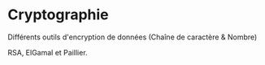 # Cryptographie
Différents outils d'encryption de données (Chaîne de caractère &amp; Nombre)

RSA, ElGamal et Paillier.
